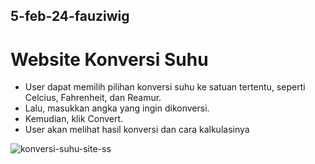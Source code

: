## 5-feb-24-fauziwig
# Website Konversi Suhu
- User dapat memilih pilihan konversi suhu ke satuan tertentu, seperti Celcius, Fahrenheit, dan Reamur. 
- Lalu, masukkan angka yang ingin dikonversi. 
- Kemudian, klik Convert. 
- User akan melihat hasil konversi dan cara kalkulasinya
  
![konversi-suhu-site-ss](https://github.com/fauziwig/konversi-suhu-site/assets/101690263/58737d13-bba5-451a-b0f7-c2e17ee7cfd1)

